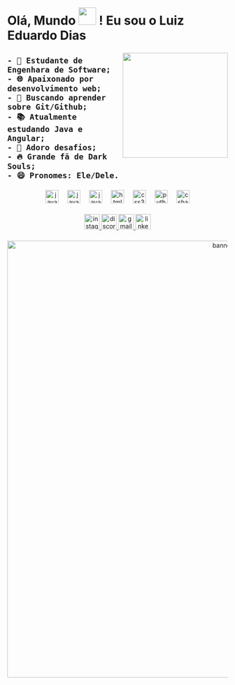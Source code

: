 <h1 align="left">Olá, Mundo <img height="40" src="https://media.tenor.com/_rAgn1VgQdIAAAAi/wave.gif" /> ! Eu sou o Luiz Eduardo Dias</h1>

###

<img align="right" height="240" src="https://i.pinimg.com/originals/1d/a9/5f/1da95f2772172922fae47deb21ed74cc.gif" />

###

<div align="left">
  <h2 align="left">  
    
    - 🔭 Estudante de Engenhara de Software;
    - 🌐 Apaixonado por desenvolvimento web;
    - 🔎 Buscando aprender sobre Git/Github;
    - 📚 Atualmente estudando Java e Angular;
    - 💪 Adoro desafios;
    - 🔥 Grande fã de Dark Souls;
    - 😄 Pronomes: Ele/Dele.
  </h2>
</div>

###

<div align="center">
  <img src="https://cdn.jsdelivr.net/gh/devicons/devicon/icons/java/java-original.svg" height="30" alt="javascript logo"  />
  <img width="12" />
  <img src="https://cdn.jsdelivr.net/gh/devicons/devicon/icons/angular/angular-original.svg" height="30" alt="javascript logo"  />
  <img width="12" />
  <img src="https://cdn.jsdelivr.net/gh/devicons/devicon/icons/javascript/javascript-original.svg" height="30" alt="javascript logo"  />
  <img width="12" />
  <img src="https://cdn.jsdelivr.net/gh/devicons/devicon/icons/html5/html5-original.svg" height="30" alt="html5 logo"  />
  <img width="12" />
  <img src="https://cdn.jsdelivr.net/gh/devicons/devicon/icons/css3/css3-original.svg" height="30" alt="css3 logo"  />
  <img width="12" />
  <img src="https://cdn.jsdelivr.net/gh/devicons/devicon/icons/python/python-original.svg" height="30" alt="python logo"  />
  <img width="12" />
  <img src="https://cdn.jsdelivr.net/gh/devicons/devicon/icons/csharp/csharp-original.svg" height="30" alt="csharp logo"  />
</div>

###

<div align="center">
  
  <a href="https://www.instagram.com/feanor261/">
  <img src="https://img.shields.io/static/v1?message=Instagram&logo=instagram&label=&color=E4405F&logoColor=white&labelColor=&style=for-the-badge" height="35" alt="instagram logo"/>
  </a>
  
  <a href="https://discord.com/users/591739116849463307">
    <img src="https://img.shields.io/static/v1?message=Discord&logo=discord&label=&color=7289DA&logoColor=white&labelColor=&style=for-the-badge" height="35" alt="discord logo"/>
  </a>
  
  <a href="mailto:luiz.dias602120@gmail.com">
    <img src="https://img.shields.io/static/v1?message=Gmail&logo=gmail&label=&color=D14836&logoColor=white&labelColor=&style=for-the-badge" height="35" alt="gmail logo"/>
  </a>
  
  <a href="https://www.linkedin.com/in/luizdiasdev/">
    <img src="https://img.shields.io/static/v1?message=LinkedIn&logo=linkedin&label=&color=0077B5&logoColor=white&labelColor=&style=for-the-badge" height="35" alt="linkedin logo"/>
  </a>
    
</div>

###

<div align="center">
  <img src="https://i.pinimg.com/originals/cf/23/d5/cf23d5c33ff1ad50cf49d02721b4b5e2.gif" width="1000" alt="banner-rain">
</div>
